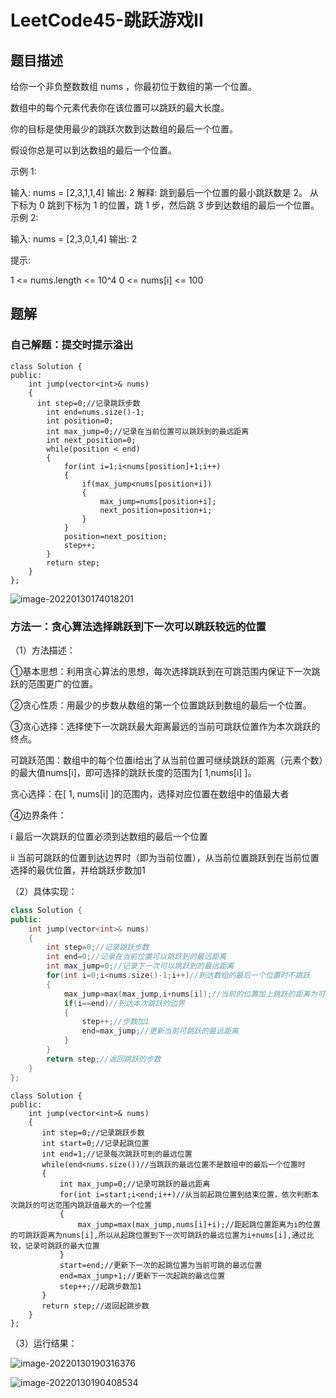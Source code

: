 # LeetCode45-跳跃游戏II

## 题目描述

给你一个非负整数数组 nums ，你最初位于数组的第一个位置。

数组中的每个元素代表你在该位置可以跳跃的最大长度。

你的目标是使用最少的跳跃次数到达数组的最后一个位置。

假设你总是可以到达数组的最后一个位置。

示例 1:

输入: nums = [2,3,1,1,4]
输出: 2
解释: 跳到最后一个位置的最小跳跃数是 2。
     从下标为 0 跳到下标为 1 的位置，跳 1 步，然后跳 3 步到达数组的最后一个位置。
示例 2:

输入: nums = [2,3,0,1,4]
输出: 2


提示:

1 <= nums.length <= 10^4
0 <= nums[i] <= 100

## 题解

### 自己解题：提交时提示溢出

```
class Solution {
public:
    int jump(vector<int>& nums) 
    {
      int step=0;//记录跳跃步数
        int end=nums.size()-1;
        int position=0;
        int max_jump=0;//记录在当前位置可以跳跃到的最远距离
        int next_position=0;
        while(position < end)
        {
            for(int i=1;i<nums[position]+1;i++)
            {
                if(max_jump<nums[position+i])
                {
                    max_jump=nums[position+i];
                    next_position=position+i;
                }
            }
            position=next_position;
            step++;
        }
        return step;
    }
};
```

![image-20220130174018201](C:\Users\Administrator\AppData\Roaming\Typora\typora-user-images\image-20220130174018201.png)

### 方法一：贪心算法选择跳跃到下一次可以跳跃较远的位置

（1）方法描述：

①基本思想：利用贪心算法的思想，每次选择跳跃到在可跳范围内保证下一次跳跃的范围更广的位置。

②贪心性质：用最少的步数从数组的第一个位置跳跃到数组的最后一个位置。

③贪心选择：选择使下一次跳跃最大距离最远的当前可跳跃位置作为本次跳跃的终点。

可跳跃范围：数组中的每个位置i给出了从当前位置可继续跳跃的距离（元素个数）的最大值nums[i]，即可选择的跳跃长度的范围为[ 1,nums[i] ]。

贪心选择：在[ 1, nums[i] ]的范围内，选择对应位置在数组中的值最大者

④边界条件：

ⅰ 最后一次跳跃的位置必须到达数组的最后一个位置

ⅱ 当前可跳跃的位置到达边界时（即为当前位置），从当前位置跳跃到在当前位置选择的最优位置，并给跳跃步数加1



（2）具体实现：

```C++
class Solution {
public:
    int jump(vector<int>& nums) 
    {
        int step=0;//记录跳跃步数
        int end=0;//记录在当前位置可以跳跃到的最远距离
        int max_jump=0;//记录下一次可以跳跃到的最远距离
        for(int i=0;i<nums.size()-1;i++)//到达数组的最后一个位置时不跳跃
        {
            max_jump=max(max_jump,i+nums[i]);//当前的位置加上跳跃的距离为可跳跃的最远距离
            if(i==end)//到达本次跳跃的边界
            {
                step++;//步数加1
                end=max_jump;//更新当前可跳跃的最远距离
            }
        }
        return step;//返回跳跃的步数
    }
};

```

```
class Solution {
public:
    int jump(vector<int>& nums) 
    {
       int step=0;//记录跳跃步数
       int start=0;//记录起跳位置
       int end=1;//记录每次跳跃可到的最远位置
       while(end<nums.size())//当跳跃的最远位置不是数组中的最后一个位置时
       {
           int max_jump=0;//记录可跳跃的最远距离
           for(int i=start;i<end;i++)//从当前起跳位置到结束位置，依次判断本次跳跃的可达范围内跳跃值最大的一个位置
           {
               max_jump=max(max_jump,nums[i]+i);//距起跳位置距离为i的位置的可跳跃距离为nums[i],所以从起跳位置到下一次可跳跃的最远位置为i+nums[i],通过比较，记录可跳跃的最大位置
           }
           start=end;//更新下一次的起跳位置为当前可跳的最远位置
           end=max_jump+1;//更新下一次起跳的最远位置
           step++;//起跳步数加1
       }
       return step;//返回起跳步数
    }
};
```

（3）运行结果：

![image-20220130190316376](C:\Users\Administrator\AppData\Roaming\Typora\typora-user-images\image-20220130190316376.png)

![image-20220130190408534](C:\Users\Administrator\AppData\Roaming\Typora\typora-user-images\image-20220130190408534.png)

